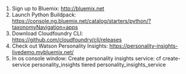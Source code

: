 1. Sign up to Bluemix: http://bluemix.net
2. Launch Python Buildpack: https://console.ng.bluemix.net/catalog/starters/python/?taxonomyNavigation=apps
3. Download Cloudfoundry CLI: https://github.com/cloudfoundry/cli/releases
4. Check out Watson Personality Insights: https://personality-insights-livedemo.mybluemix.net/
5. In os console window: Create personality insights service: cf create-service personality_insights tiered personality_insights_service
